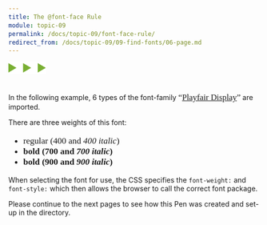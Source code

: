 ```yaml
---
title: The @font-face Rule
module: topic-09
permalink: /docs/topic-09/font-face-rule/
redirect_from: /docs/topic-09/09-find-fonts/06-page.md
---
```


<img src="./../../../img/arrow-divider.svg" style="width: 75px; border: none; margin: 0px 0 20px 0" />

<link href="https://fonts.googleapis.com/css?family=Playfair+Display:400,400i,700,700i,900,900i" rel="stylesheet">

In the following example, 6 types of the font-family <span style="font-family:'Playfair Display'; font-size: 1.2em;">“[Playfair Display](https://fonts.google.com/specimen/Playfair+Display)”</span> are imported.

There are three weights of this font:

<div style="font-family: 'Playfair Display', serif; font-size: 1.25em;">
  <ul>
    <li>regular (400 and <i>400 italic</i>)</li>
    <li><span style="font-weight: 700">bold (700 and <span style="font-style: italic">700 italic</span>)</span></li>
    <li><span style="font-weight: 900">bold (900 and <span style="font-style: italic">900 italic</span>)</span></li>
  </ul>
</div>

When selecting the font for use, the CSS specifies the `font-weight:` and `font-style:` which then allows the browser to call the correct font package.

<div class="codepen-embed">
  <p data-height="400" data-theme-id="30567" data-slug-hash="RjNygz" data-default-tab="css" data-user="Media-Ed-Online" data-embed-version="2" data-pen-title="[Topic-08] External Fonts, Pt. 2 (FONTS.css)" class="codepen"></p>
  <p data-height="600" data-theme-id="30567" data-slug-hash="QOwrQd" data-default-tab="css,result" data-user="Media-Ed-Online" data-embed-version="2" data-pen-title="[Topic-08] External Fonts, Pt. 2 (STYLE.css)" class="codepen"></p>
</div>

Please continue to the next pages to see how this Pen was created and set-up in the directory.

